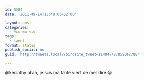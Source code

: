 ```yaml
---
id: 5584
date: '2011-09-14T18:48:06+02:00'

layout: post
categories:
  - Vis ma vie
tags:
  - tweet
format: status
publish_social: no
guid: 'http://tweets.local/?birdsite_tweet=114047787859062788'

---
```


@kemathy ahah, je sais ma tante vient de me l’dire 😀